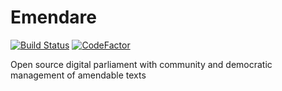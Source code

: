 # Emendare

[![Build Status](https://travis-ci.com/JimmyLeray/Emendare.svg?branch=master)](https://travis-ci.com/JimmyLeray/Emendare)
[![CodeFactor](https://www.codefactor.io/repository/github/jimmyleray/emendare/badge)](https://www.codefactor.io/repository/github/jimmyleray/emendare)

Open source digital parliament with community and democratic management of amendable texts
